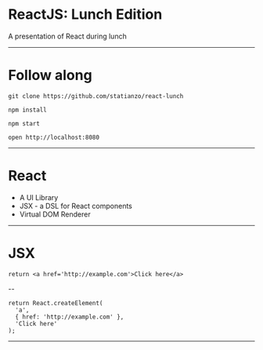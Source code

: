 # ReactJS: Lunch Edition

A presentation of React during lunch

---

# Follow along

```
git clone https://github.com/statianzo/react-lunch

npm install

npm start

open http://localhost:8080
```

---

# React

- A UI Library
- JSX - a DSL for React components
- Virtual DOM Renderer

---

# JSX

```
return <a href='http://example.com'>Click here</a>
```

--

```
return React.createElement(
  'a',
  { href: 'http://example.com' },
  'Click here'
);
```

---

# 

